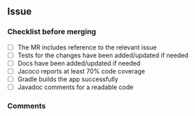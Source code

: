 ## Issue #

### Checklist before merging 

- [ ] The MR includes reference to the relevant issue
- [ ] Tests for the changes have been added/updated if needed
- [ ] Docs have been added/updated if needed
- [ ] Jacoco reports at least 70% code coverage 
- [ ] Gradle builds the app successfully
- [ ] Javadoc comments for a readable code

### Comments

